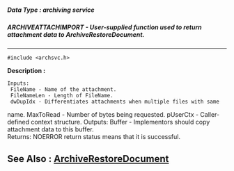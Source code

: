 ##### Data Type : archiving service
##### ARCHIVEATTACHIMPORT - User-supplied function used to return attachment data to ArchiveRestoreDocument.
---
```
#include <archsvc.h>
```
**Description :**

	Inputs:
	 FileName - Name of the attachment.
	 FileNameLen - Length of FileName.
	 dwDupIdx - Differentiates attachments when multiple files with same 
name.
	 MaxToRead - Number of bytes being requested.
	 pUserCtx - Caller-defined context structure.
	Outputs:
	 Buffer - Implementors should copy attachment data to this buffer.  
	Returns:
	 NOERROR return status means that it is successful.

**See Also :**
[ArchiveRestoreDocument](/reference/Func/ArchiveRestoreDocument)
---
